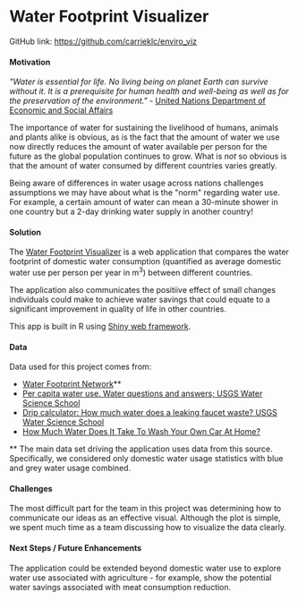 # Water Footprint Visualizer
GitHub link: https://github.com/carrieklc/enviro_viz

#### Motivation
_"Water is essential for life. No living being on planet Earth can survive without it. It is a prerequisite for human health and well-being as well as for the preservation of the environment."_ - [United Nations Department of Economic and Social Affairs](https://www.un.org/waterforlifedecade/background.shtml)

The importance of water for sustaining the livelihood of humans, animals and plants alike is obvious, as is the fact that the amount of water we use now directly reduces the amount of water available per person for the future as the global population continues to grow. What is _not_ so obvious is that the amount of water consumed by different countries varies greatly.

Being aware of differences in water usage across nations challenges assumptions we may have about what is the "norm" regarding water use. For example, a certain amount of water can mean a 30-minute shower in one country but a 2-day drinking water supply in another country!

#### Solution

The [Water Footprint Visualizer](https://sedv8808.shinyapps.io/Enviro_viz/) is a web application that compares the water footprint of domestic water consumption (quantified as average domestic water use per person per year in m<sup>3</sup>) between different countries.

The application also communicates the positiive effect of small changes individuals could make to achieve water savings that could equate to a significant improvement in quality of life in other countries.

This app is built in R using [Shiny web framework](https://shiny.rstudio.com/).

#### Data

Data used for this project comes from:
- [Water Footprint Network](https://waterfootprint.org/en/resources/waterstat/national-water-footprint-statistbics/)**
- [Per capita water use. Water questions and answers; USGS Water Science School](https://water.usgs.gov/edu/qa-home-percapita.html)
- [Drip calculator: How much water does a leaking faucet waste? USGS Water Science School](https://water.usgs.gov/edu/activity-drip.html)
- [How Much Water Does It Take To Wash Your Own Car At Home?](https://meguiarsonline.com/forums/showthread.php?61294-How-Much-Water-Does-It-Take-To-Wash-Your-Own-Car-At-Home)

** The main data set driving the application uses data from this source. Specifically, we considered only domestic water usage statistics with blue and grey water usage combined.

#### Challenges

The most difficult part for the team in this project was determining how to communicate our ideas as an effective visual. Although the plot is simple, we spent much time as a team discussing how to visualize the data clearly.


#### Next Steps / Future Enhancements
The application could be extended beyond domestic water use to explore water use associated with agriculture - for example, show the potential water savings associated with meat consumption reduction.
